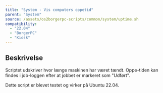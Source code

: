 ```yaml
---
title: "System - Vis computers oppetid"
parent: "System"
source: /assets/os2borgerpc-scripts/common/system/uptime.sh
compatibility: 
  - "22.04"
  - "BorgerPC"
  - "Kiosk"
---
```


## Beskrivelse
Scriptet udskriver hvor længe maskinen har været tændt. Oppe-tiden kan findes i job-loggen efter at jobbet er markeret som "Udført".

Dette script er blevet testet og virker på Ubuntu 22.04.